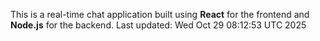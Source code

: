 This is a real-time chat application built using **React** for the frontend and **Node.js** for the backend.
Last updated: Wed Oct 29 08:12:53 UTC 2025
